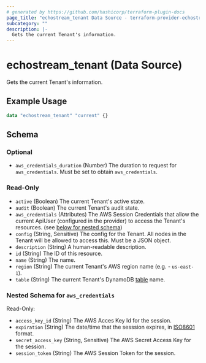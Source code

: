 ```yaml
---
# generated by https://github.com/hashicorp/terraform-plugin-docs
page_title: "echostream_tenant Data Source - terraform-provider-echostream"
subcategory: ""
description: |-
  Gets the current Tenant's information.
---
```


# echostream_tenant (Data Source)

Gets the current Tenant's information.

## Example Usage

```terraform
data "echostream_tenant" "current" {}
```

<!-- schema generated by tfplugindocs -->
## Schema

### Optional

- `aws_credentials_duration` (Number) The duration to request for `aws_credentials`. Must be set to obtain `aws_credentials`.

### Read-Only

- `active` (Boolean) The current Tenant's active state.
- `audit` (Boolean) The current Tenant's audit state.
- `aws_credentials` (Attributes) The AWS Session Credentials that allow the current ApiUser (configured in the provider) to access the Tenant's resources. (see [below for nested schema](#nestedatt--aws_credentials))
- `config` (String, Sensitive) The config for the Tenant. All nodes in the Tenant will be allowed to access this. Must be a JSON object.
- `description` (String) A human-readable description.
- `id` (String) The ID of this resource.
- `name` (String) The name.
- `region` (String) The current Tenant's AWS region name (e.g.  - `us-east-1`).
- `table` (String) The current Tenant's DynamoDB [table](https://docs.echo.stream/docs/table) name.

<a id="nestedatt--aws_credentials"></a>
### Nested Schema for `aws_credentials`

Read-Only:

- `access_key_id` (String) The AWS Acces Key Id for the session.
- `expiration` (String) The date/time that the sesssion expires, in [ISO8601](https://en.wikipedia.org/wiki/ISO_8601) format.
- `secret_access_key` (String, Sensitive) The AWS Secret Access Key for the session.
- `session_token` (String) The AWS Session Token for the session.

